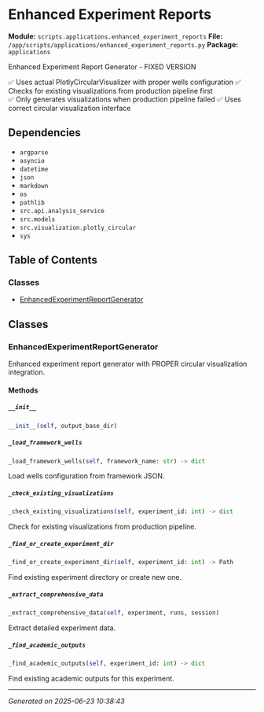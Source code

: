 # Enhanced Experiment Reports

**Module:** `scripts.applications.enhanced_experiment_reports`
**File:** `/app/scripts/applications/enhanced_experiment_reports.py`
**Package:** `applications`

Enhanced Experiment Report Generator - FIXED VERSION

✅ Uses actual PlotlyCircularVisualizer with proper wells configuration
✅ Checks for existing visualizations from production pipeline first  
✅ Only generates visualizations when production pipeline failed
✅ Uses correct circular visualization interface

## Dependencies

- `argparse`
- `asyncio`
- `datetime`
- `json`
- `markdown`
- `os`
- `pathlib`
- `src.api.analysis_service`
- `src.models`
- `src.visualization.plotly_circular`
- `sys`

## Table of Contents

### Classes
- [EnhancedExperimentReportGenerator](#enhancedexperimentreportgenerator)

## Classes

### EnhancedExperimentReportGenerator

Enhanced experiment report generator with PROPER circular visualization integration.

#### Methods

##### `__init__`
```python
__init__(self, output_base_dir)
```

##### `_load_framework_wells`
```python
_load_framework_wells(self, framework_name: str) -> dict
```

Load wells configuration from framework JSON.

##### `_check_existing_visualizations`
```python
_check_existing_visualizations(self, experiment_id: int) -> dict
```

Check for existing visualizations from production pipeline.

##### `_find_or_create_experiment_dir`
```python
_find_or_create_experiment_dir(self, experiment_id: int) -> Path
```

Find existing experiment directory or create new one.

##### `_extract_comprehensive_data`
```python
_extract_comprehensive_data(self, experiment, runs, session)
```

Extract detailed experiment data.

##### `_find_academic_outputs`
```python
_find_academic_outputs(self, experiment_id: int) -> dict
```

Find existing academic outputs for this experiment.

---

*Generated on 2025-06-23 10:38:43*